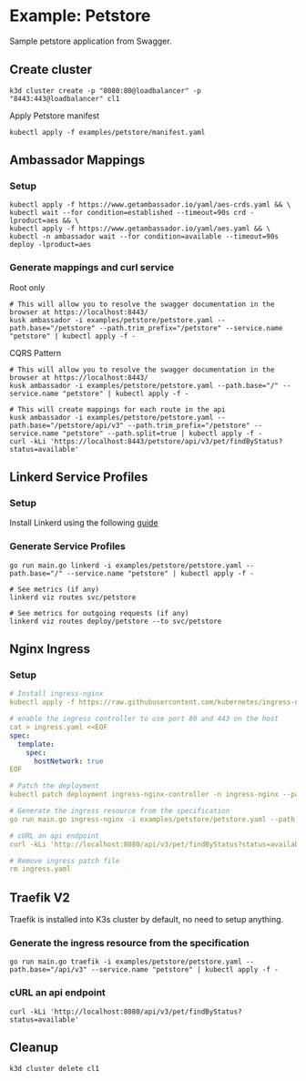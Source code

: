 # Example: Petstore

Sample petstore application from Swagger.

## Create cluster
```shell
k3d cluster create -p "8080:80@loadbalancer" -p "8443:443@loadbalancer" cl1
```

Apply Petstore manifest

```shell
kubectl apply -f examples/petstore/manifest.yaml
```

## Ambassador Mappings
### Setup

```shell
kubectl apply -f https://www.getambassador.io/yaml/aes-crds.yaml && \
kubectl wait --for condition=established --timeout=90s crd -lproduct=aes && \
kubectl apply -f https://www.getambassador.io/yaml/aes.yaml && \
kubectl -n ambassador wait --for condition=available --timeout=90s deploy -lproduct=aes
```

### Generate mappings and curl service

Root only
```shell
# This will allow you to resolve the swagger documentation in the browser at https://localhost:8443/
kusk ambassador -i examples/petstore/petstore.yaml --path.base="/petstore" --path.trim_prefix="/petstore" --service.name "petstore" | kubectl apply -f -
```

CQRS Pattern
```shell
# This will allow you to resolve the swagger documentation in the browser at https://localhost:8443/
kusk ambassador -i examples/petstore/petstore.yaml --path.base="/" --service.name "petstore" | kubectl apply -f -

# This will create mappings for each route in the api
kusk ambassador -i examples/petstore/petstore.yaml --path.base="/petstore/api/v3" --path.trim_prefix="/petstore" --service.name "petstore" --path.split=true | kubectl apply -f -
curl -kLi 'https://localhost:8443/petstore/api/v3/pet/findByStatus?status=available'  
```

## Linkerd Service Profiles
### Setup
Install Linkerd using the following [guide](https://linkerd.io/2.10/getting-started/)

### Generate Service Profiles
```shell
go run main.go linkerd -i examples/petstore/petstore.yaml --path.base="/" --service.name "petstore" | kubectl apply -f -

# See metrics (if any)
linkerd viz routes svc/petstore

# See metrics for outgoing requests (if any)
linkerd viz routes deploy/petstore --to svc/petstore
```

## Nginx Ingress
### Setup
```yaml
# Install ingress-nginx
kubectl apply -f https://raw.githubusercontent.com/kubernetes/ingress-nginx/master/deploy/static/provider/baremetal/deploy.yaml

# enable the ingress controller to use port 80 and 443 on the host
cat > ingress.yaml <<EOF
spec:
  template:
    spec:
      hostNetwork: true
EOF

# Patch the deployment
kubectl patch deployment ingress-nginx-controller -n ingress-nginx --patch "$(cat ingress.yaml)"

# Generate the ingress resource from the specification
go run main.go ingress-nginx -i examples/petstore/petstore.yaml --path.base="/" --service.name "petstore" | kubectl apply -f -

# cURL an api endpoint
curl -kLi 'http://localhost:8080/api/v3/pet/findByStatus?status=available'

# Remove ingress patch file
rm ingress.yaml
```

## Traefik V2

Traefik is installed into K3s cluster by default, no need to setup anything.

### Generate the ingress resource from the specification

```shell
go run main.go traefik -i examples/petstore/petstore.yaml --path.base="/api/v3" --service.name "petstore" | kubectl apply -f -
```

### cURL an api endpoint

```shell
curl -kLi 'http://localhost:8080/api/v3/pet/findByStatus?status=available'
```


## Cleanup

```shell
k3d cluster delete cl1
```
